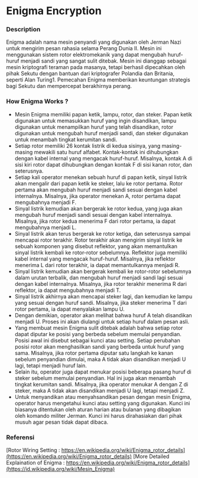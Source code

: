 # Enigma Encryption

### Description
Enigma adalah nama mesin penyandi yang digunakan oleh Jerman Nazi untuk mengirim pesan rahasia selama Perang Dunia II. Mesin ini menggunakan sistem rotor elektromekanik yang dapat mengubah huruf-huruf menjadi sandi yang sangat sulit ditebak. Mesin ini dianggap sebagai mesin kriptografi teraman pada masanya, tetapi berhasil dipecahkan oleh pihak Sekutu dengan bantuan dari kriptografer Polandia dan Britania, seperti Alan Turing1. Pemecahan Enigma memberikan keuntungan strategis bagi Sekutu dan mempercepat berakhirnya perang.

### How Enigma Works ?

- Mesin Enigma memiliki papan ketik, lampu, rotor, dan steker. Papan ketik digunakan untuk memasukkan huruf yang ingin disandikan, lampu digunakan untuk menampilkan huruf yang telah disandikan, rotor digunakan untuk mengubah huruf menjadi sandi, dan steker digunakan untuk menambah tingkat kerumitan sandi.
- Setiap rotor memiliki 26 kontak listrik di kedua sisinya, yang masing-masing mewakili satu huruf alfabet. Kontak-kontak ini dihubungkan dengan kabel internal yang mengacak huruf-huruf. Misalnya, kontak A di sisi kiri rotor dapat dihubungkan dengan kontak F di sisi kanan rotor, dan seterusnya.
- Setiap kali operator menekan sebuah huruf di papan ketik, sinyal listrik akan mengalir dari papan ketik ke steker, lalu ke rotor pertama. Rotor pertama akan mengubah huruf menjadi sandi sesuai dengan kabel internalnya. Misalnya, jika operator menekan A, rotor pertama dapat mengubahnya menjadi F.
- Sinyal listrik kemudian akan bergerak ke rotor kedua, yang juga akan mengubah huruf menjadi sandi sesuai dengan kabel internalnya. Misalnya, jika rotor kedua menerima F dari rotor pertama, ia dapat mengubahnya menjadi L.
- Sinyal listrik akan terus bergerak ke rotor ketiga, dan seterusnya sampai mencapai rotor terakhir. Rotor terakhir akan mengirim sinyal listrik ke sebuah komponen yang disebut reflektor, yang akan memantulkan sinyal listrik kembali ke rotor-rotor sebelumnya. Reflektor juga memiliki kabel internal yang mengacak huruf-huruf. Misalnya, jika reflektor menerima L dari rotor terakhir, ia dapat memantulkannya menjadi R.
- Sinyal listrik kemudian akan bergerak kembali ke rotor-rotor sebelumnya dalam urutan terbalik, dan mengubah huruf menjadi sandi lagi sesuai dengan kabel internalnya. Misalnya, jika rotor terakhir menerima R dari reflektor, ia dapat mengubahnya menjadi T.
- Sinyal listrik akhirnya akan mencapai steker lagi, dan kemudian ke lampu yang sesuai dengan huruf sandi. Misalnya, jika steker menerima T dari rotor pertama, ia dapat menyalakan lampu U.
- Dengan demikian, operator akan melihat bahwa huruf A telah disandikan menjadi U. Proses ini akan diulangi untuk setiap huruf dalam pesan asli.
- Yang membuat mesin Enigma sulit ditebak adalah bahwa setiap rotor dapat diputar ke posisi yang berbeda sebelum memulai penyandian. Posisi awal ini disebut sebagai kunci atau setting. Setiap perubahan posisi rotor akan menghasilkan sandi yang berbeda untuk huruf yang sama. Misalnya, jika rotor pertama diputar satu langkah ke kanan sebelum penyandian dimulai, maka A tidak akan disandikan menjadi U lagi, tetapi menjadi huruf lain.
- Selain itu, operator juga dapat menukar posisi beberapa pasang huruf di steker sebelum memulai penyandian. Hal ini juga akan menambah tingkat kerumitan sandi. Misalnya, jika operator menukar A dengan Z di steker, maka A tidak akan disandikan menjadi U lagi, tetapi menjadi Z.
- Untuk menyandikan atau menyahsandikan pesan dengan mesin Enigma, operator harus mengetahui kunci atau setting yang digunakan. Kunci ini biasanya ditentukan oleh aturan harian atau bulanan yang dibagikan oleh komando militer Jerman. Kunci ini harus dirahasiakan dari pihak musuh agar pesan tidak dapat dibaca.

### Referensi

[Rotor Wiring Setting : https://en.wikipedia.org/wiki/Enigma_rotor_details](https://en.wikipedia.org/wiki/Enigma_rotor_details)
[More Detailed Explaination of Enigma : https://en.wikipedia.org/wiki/Enigma_rotor_details](https://id.wikipedia.org/wiki/Mesin_Enigma)
